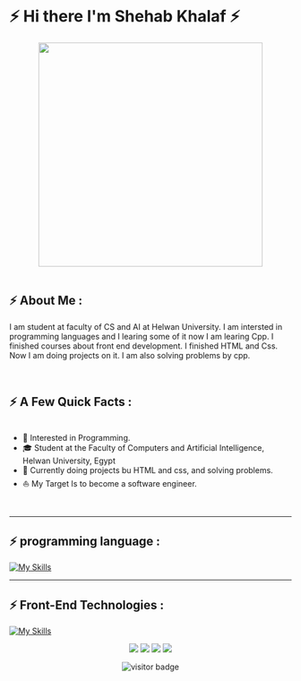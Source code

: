 # ⚡ Hi there I'm Shehab Khalaf ⚡

<div align="center">
<img src="[https://i.imgur.com/8MupZHY.gif](https://media.giphy.com/media/qgQUggAC3Pfv687qPC/giphy.gif)" width="400px"/>
</div>

<br>

## ⚡ About Me :

I am student at faculty of CS and AI at Helwan University. I am intersted in programming languages and I learing some of it now I am learing Cpp. I finished courses about front end development. I finished HTML and Css. Now I am doing projects on it. I am also solving problems by cpp.

<br>

## ⚡ A Few Quick Facts :


<ul>

  <br>
  
<li> 🧐   Interested in Programming.</li>
<li> 🎓   Student at the Faculty of Computers and Artificial Intelligence, Helwan University, Egypt</li>
<li> 🌱   Currently doing projects bu HTML and css, and solving problems.</li>
<li> ⛵   My Target Is to become a software engineer.</li>
</ul>

<br>

<hr>

## ⚡ programming language :

[![My Skills](https://skillicons.dev/icons?i=cpp)](https://skillicons.dev)

<hr>

## ⚡️ Front-End Technologies :

[![My Skills](https://skillicons.dev/icons?i=css,html,&perline=10)](https://skillicons.dev)


<p align="center">
    <a href="" alt="Twitter"><img src="https://img.shields.io/badge/Twitter-1DA1F2?style=for-the-badge&logo=twitter&logoColor=white"></a>
    <a href="https://www.linkedin.com/in/shehab-khalaf"alt="Linkedin"><img src="https://img.shields.io/badge/LinkedIn-0077B5?style=for-the-badge&logo=linkedin&logoColor=white"></a>
    <a href="[https://www.facebook.com/profile.php?id=100012970092361](https://www.facebook.com/profile.php?id=100009838080491)" alt="Facebook"><img src="https://img.shields.io/badge/Facebook-1877F2?style=for-the-badge&logo=facebook&logoColor=white"></a>
    <a href="github" alt="GitHub"><img src="https://img.shields.io/badge/GitHub-100000?style=for-the-badge&logo=github&logoColor=white"></a>

<p  align="center">
<!--<img src="https://visitor-badge.glitch.me/badge?page_id=halfrost.halfrost" alt="visitor badge"/>-->
<img src="https://visitor-badge.laobi.icu/badge?page_id=halfrost.halfrost" alt="visitor badge"/>       
</p>

</p>


